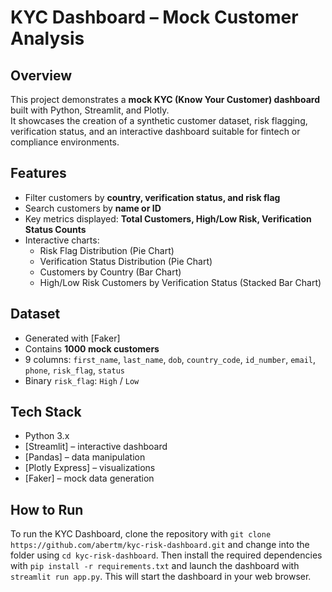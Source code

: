 # KYC Dashboard – Mock Customer Analysis

## Overview
This project demonstrates a **mock KYC (Know Your Customer) dashboard** built with Python, Streamlit, and Plotly.  
It showcases the creation of a synthetic customer dataset, risk flagging, verification status, and an interactive dashboard suitable for fintech or compliance environments.

## Features
- Filter customers by **country, verification status, and risk flag**  
- Search customers by **name or ID**  
- Key metrics displayed: **Total Customers, High/Low Risk, Verification Status Counts**  
- Interactive charts:  
  - Risk Flag Distribution (Pie Chart)  
  - Verification Status Distribution (Pie Chart)  
  - Customers by Country (Bar Chart)  
  - High/Low Risk Customers by Verification Status (Stacked Bar Chart)  

## Dataset
- Generated with [Faker] 
- Contains **1000 mock customers**  
- 9 columns: `first_name`, `last_name`, `dob`, `country_code`, `id_number`, `email`, `phone`, `risk_flag`, `status`  
- Binary `risk_flag`: `High` / `Low`  

## Tech Stack
- Python 3.x  
- [Streamlit] – interactive dashboard  
- [Pandas] – data manipulation  
- [Plotly Express] – visualizations  
- [Faker] – mock data generation  


## How to Run
To run the KYC Dashboard, clone the repository with `git clone https://github.com/abertm/kyc-risk-dashboard.git` and change into the folder using `cd kyc-risk-dashboard`. Then install the required dependencies with `pip install -r requirements.txt` and launch the dashboard with `streamlit run app.py`. This will start the dashboard in your web browser.
